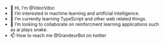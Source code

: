 - 👋 Hi, I’m @VdocVdoc
- 👀 I’m interested in machine learning and artificial intelligence. 
- 🌱 I’m currently learning TypeScript and other web related things.
- 💞️ I’m looking to collaborate on reinforcment learning applications such as ai plays snake.
- 📫 How to reach me @GrandeurBot on twitter

<!---
VdocVdoc/VdocVdoc is a ✨ special ✨ repository because its `README.md` (this file) appears on your GitHub profile.
You can click the Preview link to take a look at your changes.
--->
